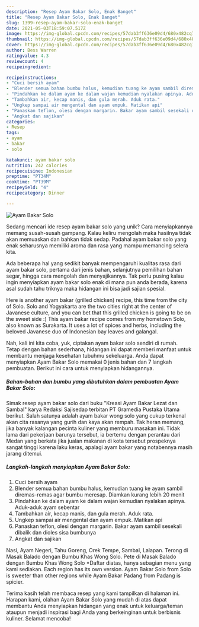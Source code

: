 ```yaml
---
description: "Resep Ayam Bakar Solo, Enak Banget"
title: "Resep Ayam Bakar Solo, Enak Banget"
slug: 1399-resep-ayam-bakar-solo-enak-banget
date: 2021-05-03T18:59:07.517Z
image: https://img-global.cpcdn.com/recipes/57dab3ff636e09d4/680x482cq70/ayam-bakar-solo-foto-resep-utama.jpg
thumbnail: https://img-global.cpcdn.com/recipes/57dab3ff636e09d4/680x482cq70/ayam-bakar-solo-foto-resep-utama.jpg
cover: https://img-global.cpcdn.com/recipes/57dab3ff636e09d4/680x482cq70/ayam-bakar-solo-foto-resep-utama.jpg
author: Bess Warren
ratingvalue: 4.3
reviewcount: 4
recipeingredient:

recipeinstructions:
- "Cuci bersih ayam"
- "Blender semua bahan bumbu halus, kemudian tuang ke ayam sambil diremas-remas agar bumbu meresap. Diamkan kurang lebih 20 menit"
- "Pindahkan ke dalam ayam ke dalam wajan kemudian nyalakan apinya. Aduk-aduk ayam sebentar"
- "Tambahkan air, kecap manis, dan gula merah. Aduk rata."
- "Ungkep sampai air mengental dan ayam empuk. Matikan api"
- "Panaskan teflon, olesi dengan margarin. Bakar ayam sambil sesekali dibalik dan dioles sisa bumbunya"
- "Angkat dan sajikan"
categories:
- Resep
tags:
- ayam
- bakar
- solo

katakunci: ayam bakar solo 
nutrition: 242 calories
recipecuisine: Indonesian
preptime: "PT34M"
cooktime: "PT39M"
recipeyield: "4"
recipecategory: Dinner

---
```



![Ayam Bakar Solo](https://img-global.cpcdn.com/recipes/57dab3ff636e09d4/680x482cq70/ayam-bakar-solo-foto-resep-utama.jpg)

Sedang mencari ide resep ayam bakar solo yang unik? Cara menyiapkannya memang susah-susah gampang. Kalau keliru mengolah maka hasilnya tidak akan memuaskan dan bahkan tidak sedap. Padahal ayam bakar solo yang enak seharusnya memiliki aroma dan rasa yang mampu memancing selera kita.

Ada beberapa hal yang sedikit banyak mempengaruhi kualitas rasa dari ayam bakar solo, pertama dari jenis bahan, selanjutnya pemilihan bahan segar, hingga cara mengolah dan menyajikannya. Tak perlu pusing kalau ingin menyiapkan ayam bakar solo enak di mana pun anda berada, karena asal sudah tahu triknya maka hidangan ini bisa jadi sajian spesial.

Here is another ayam bakar (grilled chicken) recipe, this time from the city of Solo. Solo and Yogyakarta are the two cities right at the center of Javanese culture, and you can bet that this grilled chicken is going to be on the sweet side :) This ayam bakar recipe comes from my hometown Solo, also known as Surakarta. It uses a lot of spices and herbs, including the beloved Javanese duo of Indonesian bay leaves and galangal.


Nah, kali ini kita coba, yuk, ciptakan ayam bakar solo sendiri di rumah. Tetap dengan bahan sederhana, hidangan ini dapat memberi manfaat untuk membantu menjaga kesehatan tubuhmu sekeluarga. Anda dapat menyiapkan Ayam Bakar Solo memakai 0 jenis bahan dan 7 langkah pembuatan. Berikut ini cara untuk menyiapkan hidangannya.

<!--inarticleads1-->

##### Bahan-bahan dan bumbu yang dibutuhkan dalam pembuatan Ayam Bakar Solo:



Simak resep ayam bakar solo dari buku &#34;Kreasi Ayam Bakar Lezat dan Sambal&#34; karya Redaksi Sajisedap terbitan PT Gramedia Pustaka Utama berikut. Salah satunya adalah ayam bakar wong solo yang cukup terkenal akan cita rasanya yang gurih dan kaya akan rempah. Tak heran memang, jika banyak kalangan pecinta kuliner yang memburu masakan ini. Tidak lama dari pekerjaan barunya tersebut, ia bertemu dengan perantau dari Medan yang berkata jika jualan makanan di kota tersebut prospeknya sangat tinggi karena laku keras, apalagi ayam bakar yang notabennya masih jarang ditemui. 

<!--inarticleads2-->

##### Langkah-langkah menyiapkan Ayam Bakar Solo:

1. Cuci bersih ayam
1. Blender semua bahan bumbu halus, kemudian tuang ke ayam sambil diremas-remas agar bumbu meresap. Diamkan kurang lebih 20 menit
1. Pindahkan ke dalam ayam ke dalam wajan kemudian nyalakan apinya. Aduk-aduk ayam sebentar
1. Tambahkan air, kecap manis, dan gula merah. Aduk rata.
1. Ungkep sampai air mengental dan ayam empuk. Matikan api
1. Panaskan teflon, olesi dengan margarin. Bakar ayam sambil sesekali dibalik dan dioles sisa bumbunya
1. Angkat dan sajikan


Nasi, Ayam Negeri, Tahu Goreng, Orek Tempe, Sambal, Lalapan. Terong di Masak Balado dengan Bumbu Khas Wong Solo. Pete di Masak Balado dengan Bumbu Khas Wong Solo *Daftar diatas, hanya sebagian menu yang kami sediakan. Each region has its own version. Ayam Bakar Solo from Solo is sweeter than other regions while Ayam Bakar Padang from Padang is spicier. 

Terima kasih telah membaca resep yang kami tampilkan di halaman ini. Harapan kami, olahan Ayam Bakar Solo yang mudah di atas dapat membantu Anda menyiapkan hidangan yang enak untuk keluarga/teman ataupun menjadi inspirasi bagi Anda yang berkeinginan untuk berbisnis kuliner. Selamat mencoba!
